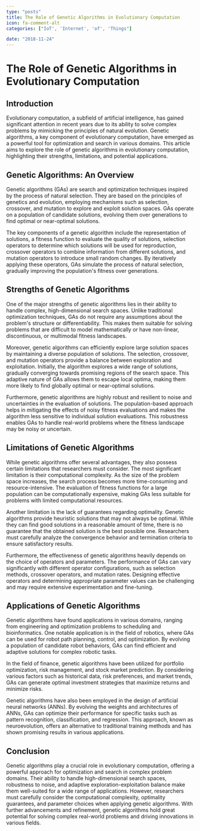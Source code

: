 ```yaml
---
type: "posts"
title: The Role of Genetic Algorithms in Evolutionary Computation
icon: fa-comment-alt
categories: ["IoT', 'Internet', 'of', 'Things"]

date: "2018-11-24"
---
```




# The Role of Genetic Algorithms in Evolutionary Computation

## Introduction

Evolutionary computation, a subfield of artificial intelligence, has gained significant attention in recent years due to its ability to solve complex problems by mimicking the principles of natural evolution. Genetic algorithms, a key component of evolutionary computation, have emerged as a powerful tool for optimization and search in various domains. This article aims to explore the role of genetic algorithms in evolutionary computation, highlighting their strengths, limitations, and potential applications.

## Genetic Algorithms: An Overview

Genetic algorithms (GAs) are search and optimization techniques inspired by the process of natural selection. They are based on the principles of genetics and evolution, employing mechanisms such as selection, crossover, and mutation to explore and exploit solution spaces. GAs operate on a population of candidate solutions, evolving them over generations to find optimal or near-optimal solutions.

The key components of a genetic algorithm include the representation of solutions, a fitness function to evaluate the quality of solutions, selection operators to determine which solutions will be used for reproduction, crossover operators to combine information from different solutions, and mutation operators to introduce small random changes. By iteratively applying these operators, GAs simulate the process of natural selection, gradually improving the population's fitness over generations.

## Strengths of Genetic Algorithms

One of the major strengths of genetic algorithms lies in their ability to handle complex, high-dimensional search spaces. Unlike traditional optimization techniques, GAs do not require any assumptions about the problem's structure or differentiability. This makes them suitable for solving problems that are difficult to model mathematically or have non-linear, discontinuous, or multimodal fitness landscapes.

Moreover, genetic algorithms can efficiently explore large solution spaces by maintaining a diverse population of solutions. The selection, crossover, and mutation operators provide a balance between exploration and exploitation. Initially, the algorithm explores a wide range of solutions, gradually converging towards promising regions of the search space. This adaptive nature of GAs allows them to escape local optima, making them more likely to find globally optimal or near-optimal solutions.

Furthermore, genetic algorithms are highly robust and resilient to noise and uncertainties in the evaluation of solutions. The population-based approach helps in mitigating the effects of noisy fitness evaluations and makes the algorithm less sensitive to individual solution evaluations. This robustness enables GAs to handle real-world problems where the fitness landscape may be noisy or uncertain.

## Limitations of Genetic Algorithms

While genetic algorithms offer several advantages, they also possess certain limitations that researchers must consider. The most significant limitation is their computational complexity. As the size of the problem space increases, the search process becomes more time-consuming and resource-intensive. The evaluation of fitness functions for a large population can be computationally expensive, making GAs less suitable for problems with limited computational resources.

Another limitation is the lack of guarantees regarding optimality. Genetic algorithms provide heuristic solutions that may not always be optimal. While they can find good solutions in a reasonable amount of time, there is no guarantee that the obtained solution is the best possible one. Researchers must carefully analyze the convergence behavior and termination criteria to ensure satisfactory results.

Furthermore, the effectiveness of genetic algorithms heavily depends on the choice of operators and parameters. The performance of GAs can vary significantly with different operator configurations, such as selection methods, crossover operators, and mutation rates. Designing effective operators and determining appropriate parameter values can be challenging and may require extensive experimentation and fine-tuning.

## Applications of Genetic Algorithms

Genetic algorithms have found applications in various domains, ranging from engineering and optimization problems to scheduling and bioinformatics. One notable application is in the field of robotics, where GAs can be used for robot path planning, control, and optimization. By evolving a population of candidate robot behaviors, GAs can find efficient and adaptive solutions for complex robotic tasks.

In the field of finance, genetic algorithms have been utilized for portfolio optimization, risk management, and stock market prediction. By considering various factors such as historical data, risk preferences, and market trends, GAs can generate optimal investment strategies that maximize returns and minimize risks.

Genetic algorithms have also been employed in the design of artificial neural networks (ANNs). By evolving the weights and architectures of ANNs, GAs can optimize their performance for specific tasks such as pattern recognition, classification, and regression. This approach, known as neuroevolution, offers an alternative to traditional training methods and has shown promising results in various applications.

## Conclusion

Genetic algorithms play a crucial role in evolutionary computation, offering a powerful approach for optimization and search in complex problem domains. Their ability to handle high-dimensional search spaces, robustness to noise, and adaptive exploration-exploitation balance make them well-suited for a wide range of applications. However, researchers must carefully consider the computational complexity, optimality guarantees, and parameter choices when applying genetic algorithms. With further advancements and refinement, genetic algorithms hold great potential for solving complex real-world problems and driving innovations in various fields.